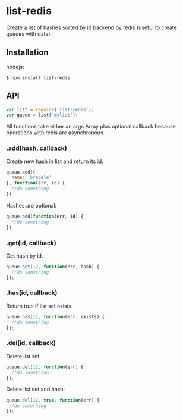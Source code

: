 # list-redis

  Create a list of hashes sorted by id backend by redis (useful to create queues with data).


## Installation

nodejs:

    $ npm install list-redis
    

## API

```js
var list = require('list-redis');
var queue = list('mylist');
```

  All functions take either an args Array plus optional callback because operations
  with redis are asynchronous.

### .add(hash, callback)

  Create new hash in list and return its id.

```js
queue.add({
  name: 'bredele'
}, function(err, id) {
  //do something
})
```

  Hashes are optional:

```js
queue.add(function(err, id) {
  //do something
})
```

### .get(id, callback)

  Get hash by id.

```js
queue.get(12, function(err, hash) {
  //do something
});
```

### .has(id, callback)

  Return true if list set exists.

```js
queue.has(12, function(err, exists) {
  //do something
});
```

### .del(id, callback)

  Delete list set.

```js
queue.del(12, function(err) {
  //do something
});
```

  Delete list set and hash:

 ```js
queue.del(12, true, function(err) {
  //do something
});
``` 